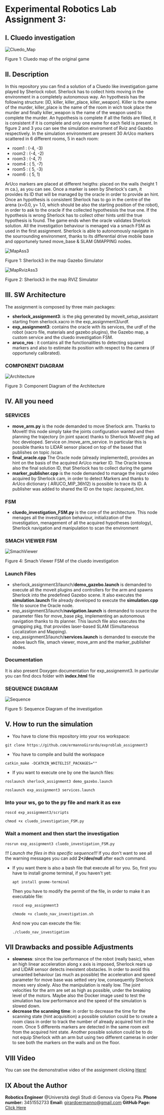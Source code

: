# Experimental Robotics Lab Assignment 3:
## I. Cluedo investigation

![Cluedo_Map](https://user-images.githubusercontent.com/48509825/161590960-7892a0c4-97c4-4b8c-9630-f4886926a472.jpg)

Figure 1: Cluedo map of the original game

## II. Description
In this repository you can find a solution of a Cluedo like investigation game played by Sherlock robot.
Sherlock has to collect hints moving in the environment in a completely autonomous way.
An hypothesis has the following structure: [ID, killer, killer_place, killer_weapon].
Killer is the name of the murder, killer_place is the name of the room in wich took place the murder
and finally killer_weapon is the name of the weapon used to complete the murder.
An hypothesis is complete if all the fields are filled, it is consistent if it is complete and only one name for each field is present.
In figure 2 and 3 you can see the simulation enviroment of Rviz and Gazebo respectively.
In the simulation environment are present 30 ArUco markers scattered in 6 different rooms, 5 in each room:
* room1 : (-4, -3)
* room2 : (-4, -2)
* room3 : (-4,  7)
* room4 : ( 5, -7)
* room5 : ( 5, -3)
* room6 : ( 5,  1)

ArUco markers are placed at different heigths: placed on the walls (height 1 m ca.), as you can see.
Once a marker is seen by Sherlock's cam, it provides its ID that will be managed by the oracle in order to provide an hint.
Once an hypothesis is consistent Sherlock has to go in the centre of the arena (x=0.0, y= 1.0, which should be also the starting position of the robot), in order to ask to the oracle if the collected hypothesisis the true one. If the hypothesis is wrong Sherlock has to collect other hints until the true hypothesis is found.
The game ends when the oracle validates Sherlock solution.
All the investigation behaviour is menaged via a smach FSM as used in the first assignment.
Sherlock is able to autonomously navigate in the sourrounding environment, thanks to its differential drive mobile base and opportunely tuned move_base & SLAM GMAPPING nodes.

![MapAss3](https://user-images.githubusercontent.com/48509825/167033061-827f5d9b-28bf-4cd9-ac57-6d41274e20f4.png)

Figure 1: Sherlock3 in the map Gazebo Simulator


![MapRvizAss3](https://user-images.githubusercontent.com/48509825/167140201-b8728c19-7d78-474e-bc01-6d8704cf74d0.jpeg)


Figure 2: Sherlock3 in the map RVIZ Simulator



## III. SW Architecture
The assignment is composed by three main packages:

* **sherlock_assignment3**: is the pkg generated by moveit_setup_assistant starting from sherlock.xacro in the exp_assignment3/urdf.
* **exp_assignment3**: contains the oracle with its services, the urdf of the robot (xacro file, materials and gazebo plugins), the Gazebo map, a custom service and the cluedo investigation FSM.
* **aruco_ros** : it contains all the functionalities to detecting squared markers and also to estimate its position with respect to the camera (if opportunely calibrated).

### COMPONENT DIAGRAM



![Architecture](https://user-images.githubusercontent.com/48509825/167031589-22283940-e1c2-41ea-9fa4-18a376f002a2.png)

Figure 3: Component Diagram of the Architecture




## IV. All you need
### SERVICES
* **move_arm.py** is the node demanded to move Sherlock arm. Thanks to MoveIt! this node simply take the joints configuration wanted and then 
            planning the trajectory (in joint space) thanks to Sherlock MoveIt! pkg ad hoc developed. Service on /move_arm_service.
            In particular this is possible thanks to LIDAR sensor placed on top of the based that publishes on topic /scan.
* **final_oracle.cpp** The Oracle node (already implemented), provides an hint on the basis of the acquired ArUco marker ID. The Oracle knows also the final solution ID, that Sherlock has to collect during the game
*  **marker_publisher.cpp** is the node demanded to manage the input video acquired by Sherlock cam, in order to detect Markers and thanks to ArUco dictionary ( ARUCO_MIP_36h12) is possible to trace its ID. A publisher was added to shared the ID on the topic /acquired_hint.

### FSM
* **cluedo_investigation_FSM.py** is the core of the architecture. This node menages all the investigation behaviour, initialization of the investigation, menagement of all the acquired hypotheses (ontology), Sherlock navigation and manipulation to scan the environment

### SMACH VIEWER FSM


![SmachViewer](https://user-images.githubusercontent.com/48509825/167166652-bdaa1ec6-6aaf-4814-aece-0da09b24a11c.jpeg)


Figure 4: Smach Viewer FSM of the cluedo investigation

### Launch Files
* sherlock_assignment3/launch/**demo_gazebo.launch** is demanded to execute all the moveit plugins and controllers for the arm and spawns Sherlock into the predefined Gazebo scene. It also executes the **simulation.launch** file already developed to execute the **simulation.cpp** file to source the Oracle node.
* exp_assignment3/launch/**navigation.launch** is demanded to source the parameter files for move_base pkg, implementing an autonomous navigation thanks to its planner. This launch file also executes the gmapping pkg, that provides laser-based SLAM (Simultaneous Localization and Mapping).
* exp_assignment3/launch/**services.launch** is demanded to execute the above lauch file, smach viewer, move_arm and the marker_publisher nodes. 

### Documentation
It is also present Doxygen documentation for exp_assignemnt3. In particular you can find docs folder with **index.html** file
 
### SEQUENCE DIAGRAM 



![Sequence](https://user-images.githubusercontent.com/48509825/167031691-3420e141-315c-4abc-abaa-834f3ae33295.png)

Figure 5: Sequence Diagram of the investigation

## V. How to run the simulation
* You have to clone this repository into your ros workspace:
```
git clone https://github.com/ermannoGirardo/exproblab_assignment3
```
* You have to compile and build the workspace
```
catkin_make -DCATKIN_WHITELIST_PACKAGES=""
```
* If you want to execute one by one the launch files:
```
roslaunch sherlock_assignment3 demo_gazebo.launch
```
```
roslaunch exp_assignment3 services.launch
```

### Into your ws, go to the py file and mark it as exe
```
roscd exp_assignment3/scripts
```

```
chmod +x cluedo_investigation_FSM.py
```

### Wait a moment and then start the investigation
```
rosrun exp_assignment3 cluedo_investigation_FSM.py
```


_!!! Launch the files in this specific sequence!!!_
If you don't want to see all the warning messages you can add **2</dev/null** after each command.

* If you want there is also a bash file that execute all for you.
So, first you have to install gnome terminal, if you haven't yet:
  ```
  apt install gnome-terminal
  ```
  Then you have to modify the permit of the file, in order to make it an executable file:
  ```
  roscd exp_assignment3
  ```
  ```
  chmode +x cluedo_nav_investigation.sh
  ```
  And now you can execute the file:
  ```
  ./cluedo_nav_investigation
  ```
  
 ## VII Drawbacks and possible Adjustments
 * **slowness**: since the low performance of the robot (really basic), when an high linear acceleration along x axis is imposed, Sherlock 
                  rears up and LIDAR sensor detects inexistent obstacles. In order to avoid this unwanted behaviour (as much as possible) the acceleration and speed parameter for move base was setted very low, consequently Sherlock moves very slowly.
                  Also the manipulation is really low. The joint velocities for the arm are set as high as possible, under the breaking level of the motors. Maybe also the Docker image used to test the simulation has low performance and the speed of the simulation is slowed down.
* **decrease the scanning time**: in order to decrease the time for the scanning state (hint acquisition) a possible solution could be to create a room class in order to track the number of already acquired hint in the room. Once 5 differents markers are detected in the same room exit from the acquired hint state. Another possible solution could be to do not equip Sherlock with an arm but using two different cameras in order to see both the markers on the walls and on the floor.

## VIII Video 
You can see the demonstrative video of the assignment clicking [Here!](https://unigeit-my.sharepoint.com/:v:/g/personal/s4506472_studenti_unige_it/ETeV38ODXPxCvVabvMKVHFIB8rkNP0JLQgRzEajugCelXg?e=Wr4LPE)

## IX About the Author
**Robotics Engineer** @Università degli Studi di Genova via Opera Pia. 
**Phone number:** 3451552733
**Email:** girardoermanno@gmail.com
**GitHub Page:** [Click Here](https://github.com/ermannoGirardo)



